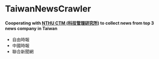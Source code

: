 # TaiwanNewsCrawler
#### Cooperating with [NTHU CTM (科技管理研究所)](http://www.ctm.nthu.edu.tw/) to collect news from top 3 news company in Taiwan
- 自由時報
- 中國時報
- 聯合新聞網

